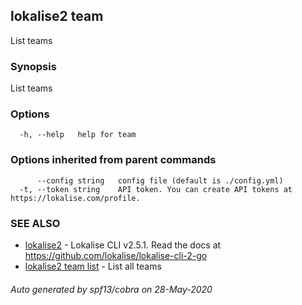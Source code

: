 ## lokalise2 team

List teams

### Synopsis

List teams

### Options

```
  -h, --help   help for team
```

### Options inherited from parent commands

```
      --config string   config file (default is ./config.yml)
  -t, --token string    API token. You can create API tokens at https://lokalise.com/profile.
```

### SEE ALSO

* [lokalise2](lokalise2.md)	 - Lokalise CLI v2.5.1. Read the docs at https://github.com/lokalise/lokalise-cli-2-go
* [lokalise2 team list](lokalise2_team_list.md)	 - List all teams

###### Auto generated by spf13/cobra on 28-May-2020
